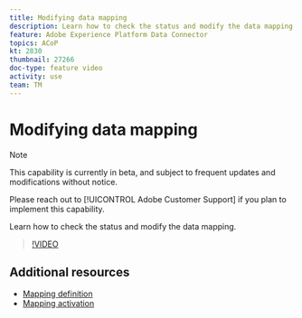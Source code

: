 ```yaml
---
title: Modifying data mapping
description: Learn how to check the status and modify the data mapping.
feature: Adobe Experience Platform Data Connector
topics: ACoP
kt: 2830
thumbnail: 27266
doc-type: feature video
activity: use
team: TM
---
```


# Modifying data mapping

>[!NOTE]
>
>This capability is currently in beta, and subject to frequent updates and modifications without notice.
>
>Please reach out to [!UICONTROL Adobe Customer Support] if you plan to implement this capability.

Learn how to check the status and modify the data mapping.

>[!VIDEO](https://video.tv.adobe.com/v/27266?quality=12)

## Additional resources

* [Mapping definition](https://docs.adobe.com/content/help/en/campaign-standard/using/administrating/mapping-campaign-and-aep-data/aep-mapping-definition.html)
* [Mapping activation](https://docs.adobe.com/content/help/en/campaign-standard/using/administrating/mapping-campaign-and-aep-data/aep-mapping-activation.html)
